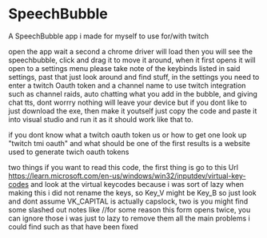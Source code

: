 # SpeechBubble
A SpeechBubble app i made for myself to use for/with twitch

open the app wait a second a chrome driver will load then you will see the speechbubble, click and drag it to move it around, when it first opens it will open to a settings menu please take note of the keybinds listed in said settings, past that just look around and find stuff, in the settings you need to enter a twitch Oauth token and a channel name to use twitch integration such as channel raids, auto chatting what you add in the bubble, and giving chat tts, dont worrry nothing will leave your device but if you dont like to just download the exe, then make it youtself just copy the code and paste it into visual studio and run it as it should work like that to.

if you dont know what a twitch oauth token us or how to get one look up "twitch tmi oauth" and what should be one of the first results is a website used to generate twich oauth tokens

two things if you want to read this code, the first thing is go to this Url https://learn.microsoft.com/en-us/windows/win32/inputdev/virtual-key-codes and look at the virtual keycodes because i was sort of lazy when making this i did not rename the keys, so Key_V might be Key_B so just look and dont assume VK_CAPITAL is actually capslock, two is you might find some slashed out notes like //for some reason this form opens twice, you can ignore those i was just to lazy to remove them all the main problems i could find such as that have been fixed
